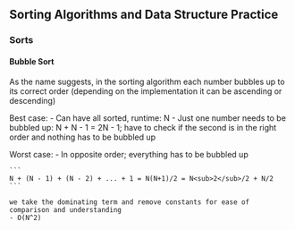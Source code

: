 ## Sorting Algorithms and Data Structure Practice

### Sorts

#### Bubble Sort
 As the name suggests, in the sorting algorithm each number bubbles up to its correct order (depending on the implementation it can be ascending or descending)

 Best case:
    - Can have all sorted, runtime: N
    - Just one number needs to be bubbled up: N + N - 1 = 2N - 1; have to check if the second is in the right order and nothing has to be bubbled up

Worst case:
    - In opposite order; everything has to be bubbled up
    
    ```
    N + (N - 1) + (N - 2) + ... + 1 = N(N+1)/2 = N<sub>2</sub>/2 + N/2
    ```
    
    we take the dominating term and remove constants for ease of comparison and understanding
    - O(N^2)


